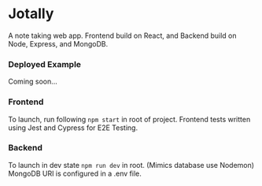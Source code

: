 # Jotally
A note taking web app. Frontend build on React, and Backend build on Node, Express, and MongoDB.

### Deployed Example
Coming soon...

### Frontend
To launch, run following ```npm start``` in root of project.
Frontend tests written using Jest and Cypress for E2E Testing.

### Backend
To launch in dev state ```npm run dev``` in root. (Mimics database use Nodemon)
MongoDB URI is configured in a .env file.
